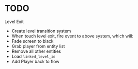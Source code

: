 # TODO

Level Exit
* Create level transition system
* When touch level exit, fire event to above system, which will:
* Fade screen to black
* Grab player from entity list
* Remove all other entities
* Load `linked_level_id`
* Add Player back to flow

